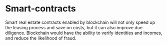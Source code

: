 # Smart-contracts
Smart real estate contracts enabled by blockchain will not only speed up the leasing process and save on costs, but it can also improve due diligence. Blockchain would have the ability to verify identities and incomes, and reduce the likelihood of fraud.
